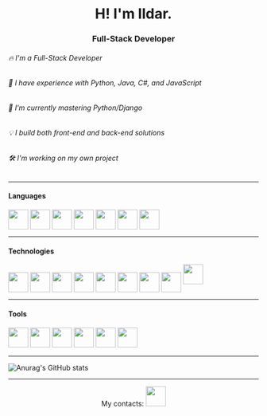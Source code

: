 
<h1 align= "center">H! I'm Ildar. </h1>
<h3 align = "center">Full-Stack Developer </h3>

###### 🔥 I'm a Full-Stack Developer
###### 🐍 I have experience with Python, Java, C#, and JavaScript
###### 🚀 I'm currently mastering Python/Django
###### 💡 I build both front-end and back-end solutions
###### 🛠️ I'm working on my own project

---

#### Languages
<p align="left"> 
<img align="center"  src="https://cdn.jsdelivr.net/gh/devicons/devicon@latest/icons/python/python-original.svg" height="40" width="40">
<img align="center"  src="https://cdn.jsdelivr.net/gh/devicons/devicon@latest/icons/html5/html5-original.svg" height="40" width="40"/>
<img align="center"  src="https://cdn.jsdelivr.net/gh/devicons/devicon@latest/icons/css3/css3-original.svg" height="40" width="40"/>
<img align="center"  src="https://cdn.jsdelivr.net/gh/devicons/devicon@latest/icons/javascript/javascript-original.svg" height="40" width="40" />
<img align="center" src="https://cdn.jsdelivr.net/gh/devicons/devicon@latest/icons/java/java-original.svg" height="40" width="40"/>
<img align="center" src="https://cdn.jsdelivr.net/gh/devicons/devicon@latest/icons/csharp/csharp-original.svg" height="40" width="40" />
<img align="center" src="https://cdn.jsdelivr.net/gh/devicons/devicon@latest/icons/git/git-original.svg" height="40" width="40" />
</p>

---

#### Technologies
<p align=left"">
<img align="center" src="https://cdn.jsdelivr.net/gh/devicons/devicon@latest/icons/django/django-plain.svg" height="40" width="40" />
<img align="center" src="https://cdn.jsdelivr.net/gh/devicons/devicon@latest/icons/djangorest/djangorest-original.svg"  height="40" width="40"/>
<img align="center" src="https://cdn.jsdelivr.net/gh/devicons/devicon@latest/icons/docker/docker-original.svg"  height="40" width="40" />
<img align="center" src="https://cdn.jsdelivr.net/gh/devicons/devicon@latest/icons/react/react-original.svg" height="40" width="40" />
<img align="center" src="https://cdn.jsdelivr.net/gh/devicons/devicon@latest/icons/vuejs/vuejs-original.svg" height="40" width="40" />
<img align="center" src="https://cdn.jsdelivr.net/gh/devicons/devicon@latest/icons/postgresql/postgresql-original.svg" height="40" width="40"/>
<img align="center" src="https://cdn.jsdelivr.net/gh/devicons/devicon@latest/icons/dot-net/dot-net-plain-wordmark.svg" height="40" width="40" />
<img align="center" src="https://cdn.jsdelivr.net/gh/devicons/devicon@latest/icons/dotnetcore/dotnetcore-original.svg" height="40" width="40"  />
<img src="https://cdn.jsdelivr.net/gh/devicons/devicon@latest/icons/sass/sass-original.svg" height="40" width="40"  />
          
</p>

---

#### Tools
<p>
    <img src="https://cdn.jsdelivr.net/gh/devicons/devicon@latest/icons/pycharm/pycharm-original.svg" height="40" width="40" />
    <img src="https://cdn.jsdelivr.net/gh/devicons/devicon@latest/icons/intellij/intellij-original.svg" height="40" width="40" />
    <img src="https://cdn.jsdelivr.net/gh/devicons/devicon@latest/icons/webstorm/webstorm-original.svg" height="40" width="40"/>
    <img src="https://cdn.jsdelivr.net/gh/devicons/devicon@latest/icons/vscode/vscode-original.svg" height="40" width="40" />
    <img src="https://cdn.jsdelivr.net/gh/devicons/devicon@latest/icons/visualstudio/visualstudio-original.svg" height="40" width="40" />
    <img src="https://cdn.jsdelivr.net/gh/devicons/devicon@latest/icons/linux/linux-original.svg"  height="40" width="40"/>        
</p>


----
<!-- ![](https://github-profile-summary-cards.vercel.app/api/cards/profile-details?username=PizzaProtocol&theme=solarized_dark) -->




![Anurag's GitHub stats](https://github-readme-stats.vercel.app/api?username=PizzaProtocol&show_icons=true&theme=shadow_green)


---
<p align="center">
My contacts:
   
<img href="https://www.facebook.com/profile.php?id=1775611104" src="https://cdn.jsdelivr.net/gh/devicons/devicon@latest/icons/facebook/facebook-original.svg" height="40" width="40" />

        
</p>
